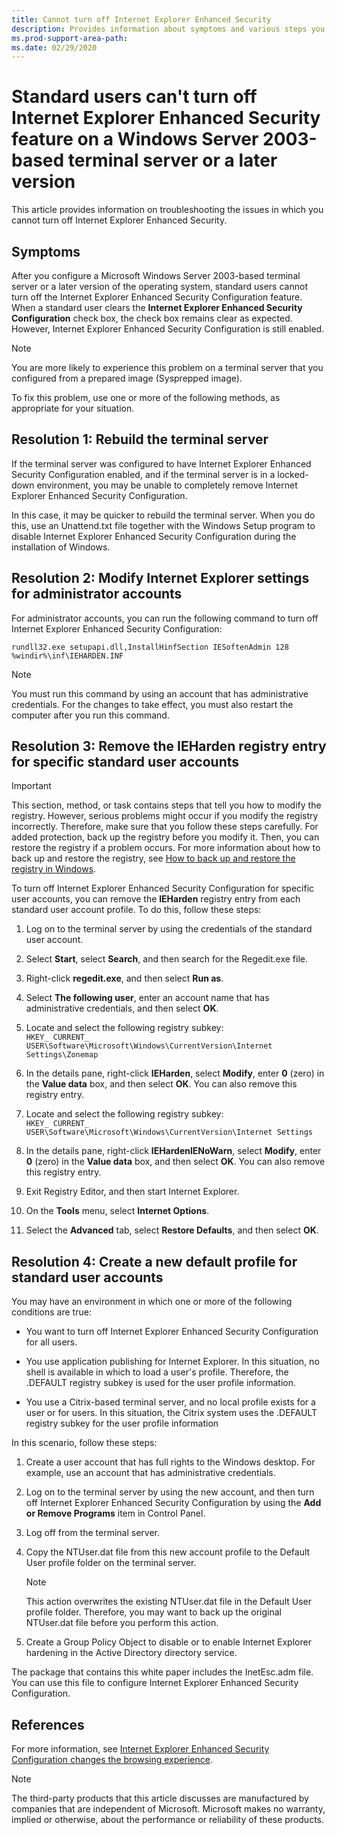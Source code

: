 ```yaml
---
title: Cannot turn off Internet Explorer Enhanced Security
description: Provides information about symptoms and various steps you can take to solve them, depending on the scenario.
ms.prod-support-area-path:
ms.date: 02/29/2020
---
```

# Standard users can't turn off Internet Explorer Enhanced Security feature on a Windows Server 2003-based terminal server or a later version

This article provides information on troubleshooting the issues in which you cannot turn off Internet Explorer Enhanced Security.

## Symptoms

After you configure a Microsoft Windows Server 2003-based terminal server or a later version of the operating system, standard users cannot turn off the Internet Explorer Enhanced Security Configuration feature. When a standard user clears the **Internet Explorer Enhanced Security Configuration** check box, the check box remains clear as expected. However, Internet Explorer Enhanced Security Configuration is still enabled.

> [!NOTE]
> You are more likely to experience this problem on a terminal server that you configured from a prepared image (Sysprepped image).

To fix this problem, use one or more of the following methods, as appropriate for your situation.

## Resolution 1: Rebuild the terminal server

If the terminal server was configured to have Internet Explorer Enhanced Security Configuration enabled, and if the terminal server is in a locked-down environment, you may be unable to completely remove Internet Explorer Enhanced Security Configuration.

In this case, it may be quicker to rebuild the terminal server. When you do this, use an Unattend.txt file together with the Windows Setup program to disable Internet Explorer Enhanced Security Configuration during the installation of Windows.

## Resolution 2: Modify Internet Explorer settings for administrator accounts

For administrator accounts, you can run the following command to turn off Internet Explorer Enhanced Security Configuration:

```console
rundll32.exe setupapi.dll,InstallHinfSection IESoftenAdmin 128 %windir%\inf\IEHARDEN.INF
```

> [!NOTE]
> You must run this command by using an account that has administrative credentials. For the changes to take effect, you must also restart the computer after you run this command.

## Resolution 3: Remove the IEHarden registry entry for specific standard user accounts

> [!IMPORTANT]
> This section, method, or task contains steps that tell you how to modify the registry. However, serious problems might occur if you modify the registry incorrectly. Therefore, make sure that you follow these steps carefully. For added protection, back up the registry before you modify it. Then, you can restore the registry if a problem occurs. For more information about how to back up and restore the registry, see [How to back up and restore the registry in Windows](https://support.microsoft.com/help/322756/how-to-back-up-and-restore-the-registry-in-windows).

To turn off Internet Explorer Enhanced Security Configuration for specific user accounts, you can remove the **lEHarden** registry entry from each standard user account profile. To do this, follow these steps:

1. Log on to the terminal server by using the credentials of the standard user account.

2. Select **Start**, select **Search**, and then search for the Regedit.exe file.

3. Right-click **regedit.exe**, and then select **Run as**.

4. Select **The following user**, enter an account name that has administrative credentials, and then select **OK**.

5. Locate and select the following registry subkey:  
   `HKEY_ CURRENT_ USER\Software\Microsoft\Windows\CurrentVersion\Internet Settings\Zonemap`

6. In the details pane, right-click **IEHarden**, select **Modify**, enter **0** (zero) in the **Value data** box, and then select **OK**. You can also remove this registry entry.

7. Locate and select the following registry subkey:  
   `HKEY_ CURRENT_ USER\Software\Microsoft\Windows\CurrentVersion\Internet Settings`

8. In the details pane, right-click **lEHardenlENoWarn**, select **Modify**, enter **0** (zero) in the **Value data** box, and then select **OK**. You can also remove this registry entry.

9. Exit Registry Editor, and then start Internet Explorer.

10. On the **Tools** menu, select **Internet Options**.

11. Select the **Advanced** tab, select **Restore Defaults**, and then select **OK**.

## Resolution 4: Create a new default profile for standard user accounts

You may have an environment in which one or more of the following conditions are true:

- You want to turn off Internet Explorer Enhanced Security Configuration for all users.

- You use application publishing for Internet Explorer. In this situation, no shell is available in which to load a user's profile. Therefore, the .DEFAULT registry subkey is used for the user profile information.

- You use a Citrix-based terminal server, and no local profile exists for a user or for users. In this situation, the Citrix system uses the .DEFAULT registry subkey for the user profile information

In this scenario, follow these steps:

1. Create a user account that has full rights to the Windows desktop. For example, use an account that has administrative credentials.

2. Log on to the terminal server by using the new account, and then turn off Internet Explorer Enhanced Security Configuration by using the **Add or Remove Programs** item in Control Panel.

3. Log off from the terminal server.

4. Copy the NTUser.dat file from this new account profile to the Default User profile folder on the terminal server.

   > [!NOTE]
   > This action overwrites the existing NTUser.dat file in the Default User profile folder. Therefore, you may want to back up the original NTUser.dat file before you perform this action.

5. Create a Group Policy Object to disable or to enable Internet Explorer hardening in the Active Directory directory service. 

The package that contains this white paper includes the InetEsc.adm file. You can use this file to configure Internet Explorer Enhanced Security Configuration.

## References

For more information, see [Internet Explorer Enhanced Security Configuration changes the browsing experience](https://support.microsoft.com/help/815141/ie-enhanced-security-configuration-changes-browsing-experience).

> [!NOTE]
> The third-party products that this article discusses are manufactured by companies that are independent of Microsoft. Microsoft makes no warranty, implied or otherwise, about the performance or reliability of these products.
